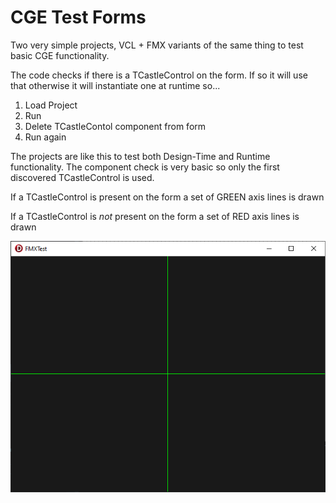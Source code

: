 # CGE Test Forms

Two very simple projects, VCL + FMX variants of the same thing to test basic CGE functionality.

The code checks if there is a TCastleControl on the form. If so it will use that otherwise it will instantiate one at runtime so...

1) Load Project
2) Run
3) Delete TCastleContol component from form
4) Run again

The projects are like this to test both Design-Time and Runtime functionality. The component check is very basic so only the first discovered TCastleControl is used.

If a TCastleControl is present on the form a set of GREEN axis lines is drawn

If a TCastleControl is _not_ present on the form a set of RED axis lines is drawn

![](img/sample.png)